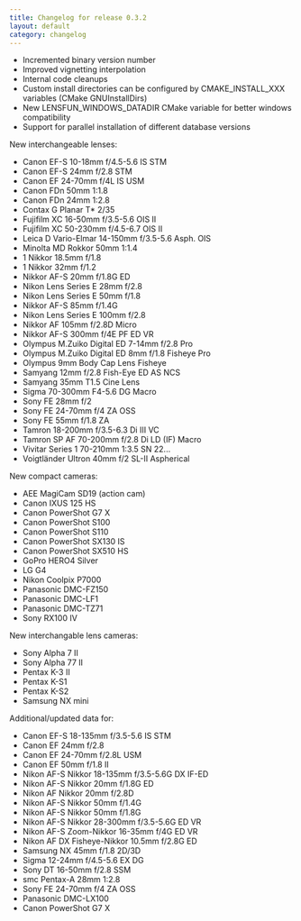 ```yaml
---
title: Changelog for release 0.3.2
layout: default
category: changelog
---
```


* Incremented binary version number
* Improved vignetting interpolation
* Internal code cleanups
* Custom install directories can be configured by CMAKE_INSTALL_XXX variables (CMake GNUInstallDirs)
* New LENSFUN_WINDOWS_DATADIR CMake variable for better windows compatibility
* Support for parallel installation of different database versions

New interchangeable lenses:

* Canon EF-S 10-18mm f/4.5-5.6 IS STM
* Canon EF-S 24mm f/2.8 STM
* Canon EF 24-70mm f/4L IS USM
* Canon FDn 50mm 1:1.8
* Canon FDn 24mm 1:2.8
* Contax G Planar T* 2/35
* Fujifilm XC 16-50mm f/3.5-5.6 OIS II
* Fujifilm XC 50-230mm f/4.5-6.7 OIS II
* Leica D Vario-Elmar 14-150mm f/3.5-5.6 Asph. OIS
* Minolta MD Rokkor 50mm 1:1.4
* 1 Nikkor 18.5mm f/1.8
* 1 Nikkor 32mm f/1.2
* Nikkor AF-S 20mm f/1.8G ED
* Nikon Lens Series E 28mm f/2.8
* Nikon Lens Series E 50mm f/1.8
* Nikkor AF-S 85mm f/1.4G
* Nikon Lens Series E 100mm f/2.8
* Nikkor AF 105mm f/2.8D Micro
* Nikkor AF-S 300mm f/4E PF ED VR
* Olympus M.Zuiko Digital ED 7-14mm f/2.8 Pro
* Olympus M.Zuiko Digital ED 8mm f/1.8 Fisheye Pro
* Olympus 9mm Body Cap Lens Fisheye
* Samyang 12mm f/2.8 Fish-Eye ED AS NCS
* Samyang 35mm T1.5 Cine Lens
* Sigma 70-300mm F4-5.6 DG Macro
* Sony FE 28mm f/2
* Sony FE 24-70mm f/4 ZA OSS
* Sony FE 55mm f/1.8 ZA
* Tamron 18-200mm f/3.5-6.3 Di III VC
* Tamron SP AF 70-200mm f/2.8 Di LD (IF) Macro
* Vivitar Series 1 70-210mm 1:3.5 SN 22...
* Voigtländer Ultron 40mm f/2 SL-II Aspherical

New compact cameras:

* AEE MagiCam SD19 (action cam)
* Canon IXUS 125 HS
* Canon PowerShot G7 X
* Canon PowerShot S100
* Canon PowerShot S110
* Canon PowerShot SX130 IS
* Canon PowerShot SX510 HS
* GoPro HERO4 Silver
* LG G4
* Nikon Coolpix P7000
* Panasonic DMC-FZ150
* Panasonic DMC-LF1
* Panasonic DMC-TZ71
* Sony RX100 IV

New interchangable lens cameras:

* Sony Alpha 7 II
* Sony Alpha 77 II
* Pentax K-3 II
* Pentax K-S1
* Pentax K-S2
* Samsung NX mini

Additional/updated data for:

* Canon EF-S 18-135mm f/3.5-5.6 IS STM
* Canon EF 24mm f/2.8
* Canon EF 24-70mm f/2.8L USM
* Canon EF 50mm f/1.8 II
* Nikon AF-S Nikkor 18-135mm f/3.5-5.6G DX IF-ED
* Nikon AF-S Nikkor 20mm f/1.8G ED
* Nikon AF Nikkor 20mm f/2.8D
* Nikon AF-S Nikkor 50mm f/1.4G
* Nikon AF-S Nikkor 50mm f/1.8G
* Nikon AF-S Nikkor 28-300mm f/3.5-5.6G ED VR
* Nikon AF-S Zoom-Nikkor 16-35mm f/4G ED VR
* Nikon AF DX Fisheye-Nikkor 10.5mm f/2.8G ED
* Samsung NX 45mm f/1.8 2D/3D
* Sigma 12-24mm f/4.5-5.6 EX DG
* Sony DT 16-50mm f/2.8 SSM
* smc Pentax-A 28mm 1:2.8
* Sony FE 24-70mm f/4 ZA OSS
* Panasonic DMC-LX100
* Canon PowerShot G7 X
